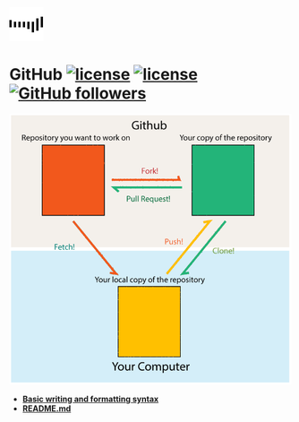 [![](images/Line.gif)](https://github.com/mehdizebarjadan/GitHub/wiki)
# GitHub  [![license](https://img.shields.io/badge/rating-4.8-orange.svg?maxAge=2592000)](https://github.com/mehdizebarjadan) [![license](https://img.shields.io/github/license/mashape/apistatus.svg?maxAge=2592000)](https://github.com/mehdizebarjadan) [![GitHub followers](https://img.shields.io/github/followers/espadrine.svg?style=social&label=Follow&maxAge=2592000)](https://github.com/mehdizebarjadan)

![](images/GitHub.png)

* **[Basic writing and formatting syntax](https://help.github.com/articles/basic-writing-and-formatting-syntax/)**
* **[README.md](https://github.com/mehdizebarjadan/GitHub/wiki/README.md)**

